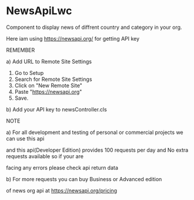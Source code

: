 # NewsApiLwc
Component to display news of diffrent country and category in your org. 

Here iam using https://newsapi.org/ for getting API key

REMEMBER

a) Add URL to Remote Site Settings

1) Go to Setup
2) Search for Remote Site Settings
3) Click on "New Remote Site"
4) Paste "https://newsapi.org"
5) Save.

b) Add your API key to newsController.cls

NOTE

a) For all development and testing of personal or commercial projects we can use this api

and this api(Developer Edition) provides 100 requests per day and No extra requests available so if your are 

facing any errors please check api return data

b) For more requests you can buy Business or Advanced edition

of news org api at https://newsapi.org/pricing
